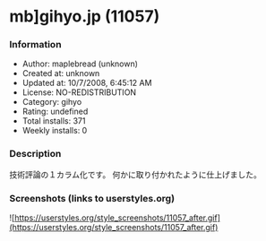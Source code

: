 # mb]gihyo.jp (11057)

### Information
- Author: maplebread (unknown)
- Created at: unknown
- Updated at: 10/7/2008, 6:45:12 AM
- License: NO-REDISTRIBUTION
- Category: gihyo
- Rating: undefined
- Total installs: 371
- Weekly installs: 0


### Description
技術評論の１カラム化です。
何かに取り付かれたように仕上げました。


### Screenshots (links to userstyles.org)
![https://userstyles.org/style_screenshots/11057_after.gif](https://userstyles.org/style_screenshots/11057_after.gif)


